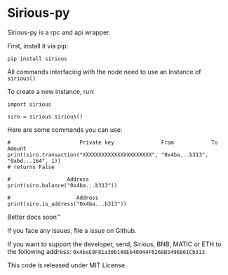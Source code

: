 # Sirious-py
Sirious-py is a rpc and api wrapper.

First, install it via pip:
```
pip install sirious
```

All commands interfacing with the node need to use an Instance of `sirious()`

To create a new instance, run:
```
import sirious

siro = sirious.sirious()
```
Here are some commands you can use:
```
#                      Private key               From            To            Amount
print(siro.transaction("XXXXXXXXXXXXXXXXXXXXXX", "0x4ba...b313", "0xbd...164", 1))
# returns False 

#                  Address
print(siro.balance("0x4ba...b313"))

#                     Address
print(siro.is_address("0x4ba...b313"))

```

Better docs soon™

If you face any issues, file a issue on Github.

If you want to support the developer, send, Sirious, BNB, MATIC or ETH to the following address:
```0x4baE9F81a30b148Eb40044F6268B5496861Cb313```

This code is released under MIT License.
